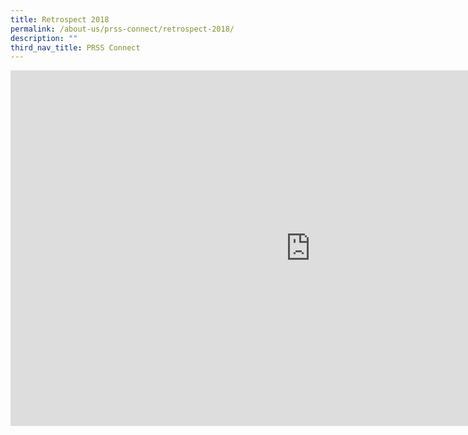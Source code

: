 ```yaml
---
title: Retrospect 2018
permalink: /about-us/prss-connect/retrospect-2018/
description: ""
third_nav_title: PRSS Connect
---
```

<iframe allowfullscreen="true" height="569" width="960" frameborder="0" src="https://docs.google.com/presentation/d/e/2PACX-1vSayZzfKyVts_cz515ytb3qctAo2PaTjrFhFuf_CL5sN-yBW-GvlEOKZhfTYATReNyj8_bS9XAQYfY1/embed?start=false&amp;loop=false&amp;delayms=3000"></iframe>
